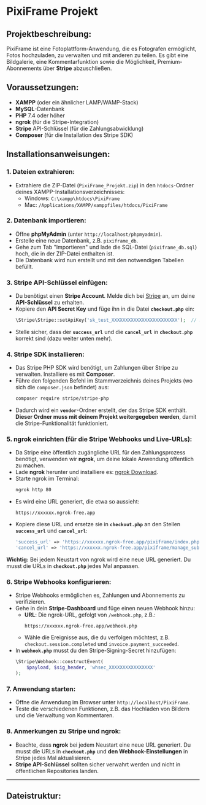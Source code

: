 # PixiFrame Projekt

## Projektbeschreibung:
PixiFrame ist eine Fotoplattform-Anwendung, die es Fotografen ermöglicht, Fotos hochzuladen, zu verwalten und mit anderen zu teilen. Es gibt eine Bildgalerie, eine Kommentarfunktion sowie die Möglichkeit, Premium-Abonnements über **Stripe** abzuschließen.

## Voraussetzungen:
- **XAMPP** (oder ein ähnlicher LAMP/WAMP-Stack)
- **MySQL**-Datenbank
- **PHP** 7.4 oder höher
- **ngrok** (für die Stripe-Integration)
- **Stripe** API-Schlüssel (für die Zahlungsabwicklung)
- **Composer** (für die Installation des Stripe SDK)

## Installationsanweisungen:

### 1. **Dateien extrahieren**:
- Extrahiere die ZIP-Datei (`PixiFrame_Projekt.zip`) in den `htdocs`-Ordner deines XAMPP-Installationsverzeichnisses:
    - Windows: `C:\xampp\htdocs\PixiFrame`
    - Mac: `/Applications/XAMPP/xamppfiles/htdocs/PixiFrame`

### 2. **Datenbank importieren**:
- Öffne **phpMyAdmin** (unter `http://localhost/phpmyadmin`).
- Erstelle eine neue Datenbank, z.B. `pixiframe_db`.
- Gehe zum Tab "Importieren" und lade die SQL-Datei (`pixiframe_db.sql`) hoch, die in der ZIP-Datei enthalten ist.
- Die Datenbank wird nun erstellt und mit den notwendigen Tabellen befüllt.

### 3. **Stripe API-Schlüssel einfügen**:
- Du benötigst einen **Stripe Account**. Melde dich bei [Stripe](https://dashboard.stripe.com/register) an, um deine **API-Schlüssel** zu erhalten.
- Kopiere den **API Secret Key** und füge ihn in die Datei **`checkout.php`** ein:
  ```php
  \Stripe\Stripe::setApiKey('sk_test_XXXXXXXXXXXXXXXXXXXXXXXX');  // Stripe Secret Key
  ```
- Stelle sicher, dass der **`success_url`** und die **`cancel_url`** in **`checkout.php`** korrekt sind (dazu weiter unten mehr).

### 4. **Stripe SDK installieren**:
- Das Stripe PHP SDK wird benötigt, um Zahlungen über Stripe zu verwalten. Installiere es mit **Composer**.
- Führe den folgenden Befehl im Stammverzeichnis deines Projekts (wo sich die `composer.json` befindet) aus:
  ```bash
  composer require stripe/stripe-php
  ```
- Dadurch wird ein **`vendor`**-Ordner erstellt, der das Stripe SDK enthält. **Dieser Ordner muss mit deinem Projekt weitergegeben werden**, damit die Stripe-Funktionalität funktioniert.

### 5. **ngrok einrichten (für die Stripe Webhooks und Live-URLs)**:
- Da Stripe eine öffentlich zugängliche URL für den Zahlungsprozess benötigt, verwenden wir **ngrok**, um deine lokale Anwendung öffentlich zu machen.
- Lade **ngrok** herunter und installiere es: [ngrok Download](https://ngrok.com/download).
- Starte ngrok im Terminal:
  ```bash
  ngrok http 80
  ```
- Es wird eine URL generiert, die etwa so aussieht:
  ```
  https://xxxxxx.ngrok-free.app
  ```
- Kopiere diese URL und ersetze sie in **`checkout.php`** an den Stellen **`success_url`** und **`cancel_url`**:
  ```php
  'success_url' => 'https://xxxxxx.ngrok-free.app/pixiframe/index.php',  // Erfolgs-URL
  'cancel_url' => 'https://xxxxxx.ngrok-free.app/pixiframe/manage_subscription.php',  // Abbruch-URL
  ```

**Wichtig:** Bei jedem Neustart von ngrok wird eine neue URL generiert. Du musst die URLs in **`checkout.php`** jedes Mal anpassen.

### 6. **Stripe Webhooks konfigurieren**:
- Stripe Webhooks ermöglichen es, Zahlungen und Abonnements zu verifizieren.
- Gehe in dein **Stripe-Dashboard** und füge einen neuen Webhook hinzu:
    - **URL**: Die ngrok-URL, gefolgt von `/webhook.php`, z.B.:
      ```
      https://xxxxxx.ngrok-free.app/webhook.php
      ```
    - Wähle die Ereignisse aus, die du verfolgen möchtest, z.B. `checkout.session.completed` und `invoice.payment_succeeded`.
- In **`webhook.php`** musst du den Stripe-Signing-Secret hinzufügen:
  ```php
  \Stripe\Webhook::constructEvent(
      $payload, $sig_header, 'whsec_XXXXXXXXXXXXXXXX'
  );
  ```

### 7. **Anwendung starten**:
- Öffne die Anwendung im Browser unter `http://localhost/PixiFrame`.
- Teste die verschiedenen Funktionen, z.B. das Hochladen von Bildern und die Verwaltung von Kommentaren.

### 8. **Anmerkungen zu Stripe und ngrok**:
- Beachte, dass **ngrok** bei jedem Neustart eine neue URL generiert. Du musst die URLs in **`checkout.php`** und **den Webhook-Einstellungen** in Stripe jedes Mal aktualisieren.
- **Stripe API-Schlüssel** sollten sicher verwahrt werden und nicht in öffentlichen Repositories landen.

---

## Dateistruktur:
